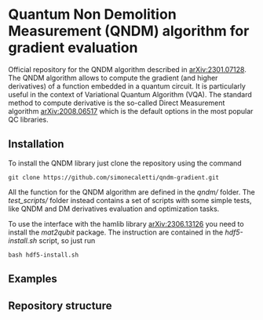# Quantum Non Demolition Measurement (QNDM) algorithm for gradient evaluation

Official repository for the QNDM algorithm described in [arXiv:2301.07128](https://arxiv.org/abs/2301.07128).
The QNDM algorithm allows to compute the gradient (and higher derivatives) of a function embedded in a quantum circuit. It is particularly useful in the context of Variational Quantum Algorithm (VQA).
The standard method to compute derivative is the so-called Direct Measurement algorithm [arXiv:2008.06517](https://arxiv.org/abs/2008.06517) which is the default options in the most popular QC libraries.

## Installation

To install the QNDM library just clone the repository using the command
```
git clone https://github.com/simonecaletti/qndm-gradient.git 
```
All the function for the QNDM algorithm are defined in the *qndm/* folder. The *test_scripts/* folder instead contains a set of scripts with some simple tests, like QNDM and DM derivatives evaluation and optimization tasks.

To use the interface with the hamlib library [arXiv:2306.13126](https://arxiv.org/abs/2306.13126) you need to install the *mat2qubit* package. The instruction are contained in the *hdf5-install.sh* script, so just run 
```
bash hdf5-install.sh
```



## Examples


## Repository structure
